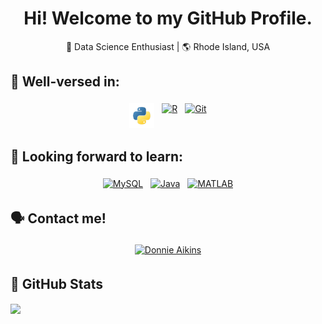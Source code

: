 <h1 align="center">
Hi! Welcome to my GitHub Profile.
</h1>

<p align="center">
📓 Data Science Enthusiast | 🌎 Rhode Island, USA
</p>

## 🔑 Well-versed in:
<p align="center">
<a href="https://www.python.org/">
<img src="https://raw.githubusercontent.com/github/explore/80688e429a7d4ef2fca1e82350fe8e3517d3494d/topics/python/python.png" alt="Python" height="40" style="vertical-align:top; margin:4px"></a>
<a href="https://www.r-project.org/">
<img src="https://imgr.search.brave.com/PkNv_t7QKqc443exfaP5RfbZr0IkSzNdeP5mkyfcEe0/fit/900/700/ce/1/aHR0cHM6Ly9pLnBp/bmltZy5jb20vb3Jp/Z2luYWxzL2VmLzFm/Lzk5L2VmMWY5OTE3/MmI0NWRlNTdkY2Ey/MjQzMDhmNzIxYzZl/LnBuZw" alt="R" height="40" style="vertical-align:top; margin:4px"></a>
<a href="https://git-scm.com/">
<img src="https://imgr.search.brave.com/tTN_5TpIS8QKMf5bLHWQ-4t-pk4jQ584O7oT4xHA-4M/fit/1200/1200/ce/1/aHR0cHM6Ly9jZG4u/ZnJlZWJpZXN1cHBs/eS5jb20vbG9nb3Mv/bGFyZ2UvMngvZ2l0/LWljb24tbG9nby1w/bmctdHJhbnNwYXJl/bnQucG5n" alt="Git" height="40" style="vertical-align:top; margin:4px"></a>
</p>


## 🔦 Looking forward to learn:
<p align="center">
<a href="https://www.mysql.com/">
<img src="https://imgr.search.brave.com/1-jyfzMlEhiIU91mdB2_l5E7Hfpi0_8HGVaYKnb4uSg/fit/1200/1200/ce/1/aHR0cDovL3NxbGJh/Y2t1cGFuZGZ0cC5j/b20vYmxvZy93cC1j/b250ZW50L3VwbG9h/ZHMvMjAxNS8wMS9t/eXNxbC1sb2dvXzI4/MDB4MjgwMF9waXhl/bHMxLnBuZw" alt="MySQL" height="40" style="vertical-align:top; margin:4px"></a>
<a href="https://www.java.com/pl/">
<img src="https://imgr.search.brave.com/hyY9KdzqfYnM-R4qbZyGKE2GCB6wxXgw2Kovrx725fQ/fit/1200/1200/ce/1/aHR0cHM6Ly8yLmJw/LmJsb2dzcG90LmNv/bS8tVUlDcXV2MWRC/TVUvWEdZSVhxeWhL/ZUkvQUFBQUFBQUFS/OE0vRXZqdDNBRFVZ/RVlxd0RIUExobF9s/SzVfRlRyYl9WWnBn/Q0xjQkdBcy9zMTYw/MC9KYXZhLnBuZw" alt="Java" height="40" style="vertical-align:top; margin:4px"></a>
<a href="https://www.mathworks.com/products/matlab.html">
<img src="https://imgr.search.brave.com/DvBfEwMlSXjwHrk4p2cClaGaeP6egNgbPT13AfjSguQ/fit/897/806/ce/1/aHR0cHM6Ly91cGxv/YWQud2lraW1lZGlh/Lm9yZy93aWtpcGVk/aWEvY29tbW9ucy8y/LzIxL01hdGxhYl9M/b2dvLnBuZw" alt="MATLAB" height="40" style="vertical-align:top; margin:4px"></a>
</p>


## 🗣️ Contact me!
<p align="center">
<a href="https://www.linkedin.com/in/donnie-aikins-7330241b2">
<img src="https://imgr.search.brave.com/NEjWcsCCTMl3EX-dMGX3Ym8VqKEkgn976-IPKDIHiiQ/fit/1200/1200/ce/1/aHR0cHM6Ly9wbmdp/bWcuY29tL3VwbG9h/ZHMvbGlua2VkSW4v/bGlua2VkSW5fUE5H/MzkucG5n" alt="Donnie Aikins" height="40" style="vertical-align:top; margin:4px"></a>
</p>

## 📝 GitHub Stats
<img align="center" src="https://github-readme-stats.vercel.app/api?username=ddot121&&show_icons=true&title_color=ffffff&icon_color=bb2acf&text_color=daf7dc&bg_color=151515" />
